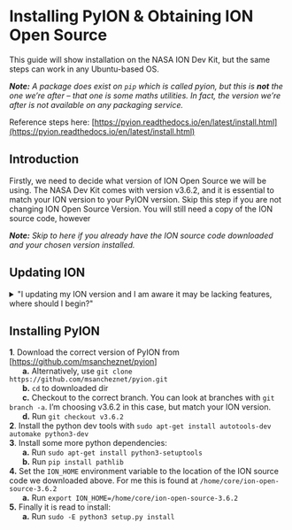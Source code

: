 # Installing PyION & Obtaining ION Open Source 
This guide will show installation on the NASA ION Dev Kit, but the same steps can work in any Ubuntu-based OS.

***Note:** A package does exist on `pip` which is called pyion, but this is **_not_** the one we’re after – that one is some maths utilities. In fact, the version we’re after is not available on any packaging service.*

Reference steps here: [https://pyion.readthedocs.io/en/latest/install.html](https://pyion.readthedocs.io/en/latest/install.html)

## Introduction
Firstly, we need to decide what version of ION Open Source we will be using. The NASA Dev Kit comes with version v3.6.2, and it is essential to match your ION version to your PyION version. Skip this step if you are not changing ION Open Source Version. You will still need a copy of the ION source code, however

***Note:** Skip to here if you already have the ION source code downloaded and your chosen version installed.*

## Updating ION
<details>
<summary>"I updating my ION version and I  am aware it may be lacking features, where should I begin?"</summary>
<br>
 **1**. Download the correct version of ION from [https://sourceforge.net/projects/ion-dtn/](https://sourceforge.net/projects/ion-dtn/)
 
 **2.** Download the latest version of [automake](https://www.gnu.org/software/automake/#downloading) v1.16 at this time. The version on the apt repos is unfortunately way out of date. Thanks, Canonical.
&nbsp;&nbsp;&nbsp;&nbsp;&nbsp;&nbsp;**a.** Download to your ubuntu virtual machine.  
&nbsp;&nbsp;&nbsp;&nbsp;&nbsp;&nbsp;**b.** `cd` to extracted dir  
&nbsp;&nbsp;&nbsp;&nbsp;&nbsp;&nbsp;**c.** Extract the contents with `tar –xvf automake-1.16.tar.xz`  
&nbsp;&nbsp;&nbsp;&nbsp;&nbsp;&nbsp;**d.** Run `./configure`  
&nbsp;&nbsp;&nbsp;&nbsp;&nbsp;&nbsp;**e.** Run `make`  
&nbsp;&nbsp;&nbsp;&nbsp;&nbsp;&nbsp;**e.** Run `sudo make install`  

 **3.** Next, `cd` to the download location for ION Open Source
&nbsp;&nbsp;&nbsp;&nbsp;&nbsp;&nbsp;**a.** Extract the contents with `tar –xvzf [filename]`  
&nbsp;&nbsp;&nbsp;&nbsp;&nbsp;&nbsp;**b.** Run the following:  
&nbsp;&nbsp;&nbsp;&nbsp;&nbsp;&nbsp;&nbsp;&nbsp;&nbsp;&nbsp;&nbsp;&nbsp;**i.** `autoheader`  
&nbsp;&nbsp;&nbsp;&nbsp;&nbsp;&nbsp;&nbsp;&nbsp;&nbsp;&nbsp;&nbsp;&nbsp;**ii.** `aclocal`  
&nbsp;&nbsp;&nbsp;&nbsp;&nbsp;&nbsp;&nbsp;&nbsp;&nbsp;&nbsp;&nbsp;&nbsp;**iii.** `autoconf`	  
&nbsp;&nbsp;&nbsp;&nbsp;&nbsp;&nbsp;&nbsp;&nbsp;&nbsp;&nbsp;&nbsp;&nbsp;**iv.** `automake`  	
&nbsp;&nbsp;&nbsp;&nbsp;&nbsp;&nbsp;&nbsp;&nbsp;&nbsp;&nbsp;&nbsp;&nbsp;**v.** `./configure CFLAGS='-O0 -ggdb3' CPPFLAGS='-O0 -ggdb3' CXXFLAGS='-O0 -ggdb3'`  		
&nbsp;&nbsp;&nbsp;&nbsp;&nbsp;&nbsp;&nbsp;&nbsp;&nbsp;&nbsp;&nbsp;&nbsp;**vi.** `make`	 
&nbsp;&nbsp;&nbsp;&nbsp;&nbsp;&nbsp;&nbsp;&nbsp;&nbsp;&nbsp;&nbsp;&nbsp;**vii.** `sudo make install`	  
&nbsp;&nbsp;&nbsp;&nbsp;&nbsp;&nbsp;&nbsp;&nbsp;&nbsp;&nbsp;&nbsp;&nbsp;**vii.** `sudo Idconfig`	 
&nbsp;&nbsp;&nbsp;&nbsp;&nbsp;&nbsp;**c.** Congratulations you've updated your version of ION.  
</details>

## Installing PyION
**1**. Download the correct version of PyION from [https://github.com/msancheznet/pyion]  
&nbsp;&nbsp;&nbsp;&nbsp;&nbsp;&nbsp;**a.** Alternatively, use `git clone https://github.com/msancheznet/pyion.git`  
&nbsp;&nbsp;&nbsp;&nbsp;&nbsp;&nbsp;**b.** `cd` to downloaded dir  
&nbsp;&nbsp;&nbsp;&nbsp;&nbsp;&nbsp;**c.** Checkout to the correct branch. You can look at branches with `git branch -a`. I’m choosing v3.6.2 in this case, but match your ION version.  
&nbsp;&nbsp;&nbsp;&nbsp;&nbsp;&nbsp;**d.** Run `git checkout v3.6.2`  
**2**. Install the python dev tools with `sudo apt-get install autotools-dev automake python3-dev`  
**3**. Install some more python dependencies:  
&nbsp;&nbsp;&nbsp;&nbsp;&nbsp;&nbsp;**a.** Run `sudo apt-get install python3-setuptools`  
&nbsp;&nbsp;&nbsp;&nbsp;&nbsp;&nbsp;**b.** Run `pip install pathlib`  
**4.**	Set the `ION_HOME` environment variable to the location of the ION source code we downloaded above. For me this is found at `/home/core/ion-open-source-3.6.2`  
&nbsp;&nbsp;&nbsp;&nbsp;&nbsp;&nbsp;**a.** Run `export ION_HOME=/home/core/ion-open-source-3.6.2`   
**5.**	Finally it is read to install:  
&nbsp;&nbsp;&nbsp;&nbsp;&nbsp;&nbsp;**a.** Run `sudo -E python3 setup.py install`   
